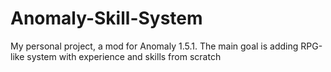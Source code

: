 # Anomaly-Skill-System
My personal project, a mod for Anomaly 1.5.1. The main goal is adding RPG-like system with experience and skills from scratch